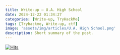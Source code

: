 ```yaml
---
title: Write-up — U.A. High School
date: 2024-12-22 01:34:27
categories: [Write-up, TryHackMe]
tags: [Tryhackme, Write-up, ctf]
image: 'assets/img/articles/U.A. High School.png'
description: Short summary of the post.
---
```

[![Hits](https://hits.seeyoufarm.com/api/count/incr/badge.svg?url=https%3A%2F%2Fwww.cyber-owl.xyz%2Fposts%2FTHM_UAschool%2F&count_bg=%23DB57CC&title_bg=%23A037CB&icon=opsgenie.svg&icon_color=%23E5E3E3&title=views&edge_flat=false)](https://hits.seeyoufarm.com)

